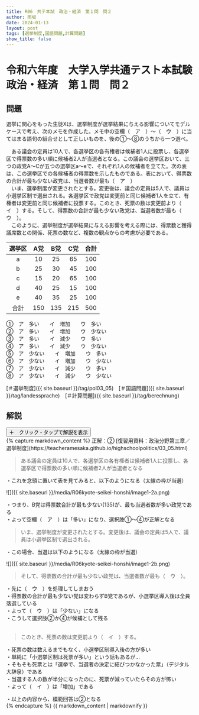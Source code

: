 ```yaml
---
title: R06　共テ本試　政治・経済　第１問　問２
author: 雨坂
date: 2024-01-13
layout: post
tags: [選挙制度,国語問題,計算問題]
show_title: false
---
```

  
# 令和六年度　大学入学共通テスト本試験　政治・経済　第１問　問２  

## 問題  
選挙に関心をもった生徒Xは、選挙制度が選挙結果に与える影響についてモデルケースで考え、次のメモを作成した。メモ中の空欄（　ア　）〜（　ウ　）に当てはまる語句の組合せとして正しいものを、後の①〜⑧のうちから一つ選べ。  
  
　ある議会の定員は10人で、各選挙区の各有権者は候補者1人に投票し、各選挙区で得票数の多い順に候補者2人が当選者となる。この議会の選挙区おいて、三つの政党A〜Cが五つの選挙区a〜eで、それぞれ1人の候補者を立てた。次の表は、この選挙区での各候補者の得票数を示したものである。表において、得票数の合計が最も少ない政党は、当選者数が最も（　ア　）  
　いま、選挙制度が変更されたとする。変更後は、議会の定員は5人で、議員は小選挙区制で選出される。各選挙区で政党は変更前と同じ候補者1人を立て、有権者は変更前と同じ候補者に投票する。このとき、死票の数は変更前より（　イ　）する。そして、得票数の合計が最も少ない政党は、当選者数が最も（　ウ　）。  
　このように、選挙制度が選挙結果に与える影響を考える際には、得票数と獲得議席数との関係、死票の数など、複数の観点からの考慮が必要である。  
  

|選挙区|A党|B党|C党|合計|  
|:---:|:---:|:---:|:---:|:---:|  
|a     |10 |25 |65 |100 |  
|b     |25 |30 |45 |100 |  
|c     |15 |20 |65 |100 |  
|d     |40 |25 |15 |100 |  
|e     |40 |35 |25 |100 |  
|合計  |150|135|215|500 |  
  
  
①　ア　多い　　イ　増加　　ウ　多い  
②　ア　多い　　イ　増加　　ウ　少ない  
③　ア　多い　　イ　減少　　ウ　多い  
④　ア　多い　　イ　減少　　ウ　少ない  
⑤　ア　少ない　　イ　増加　　ウ　多い  
⑥　ア　少ない　　イ　増加　　ウ　少ない  
⑦　ア　少ない　　イ　減少　　ウ　多い  
⑧　ア　少ない　　イ　減少　　ウ　少ない  
  
[＃選挙制度]({{ site.baseurl }}/tag/pol03_05)　[＃国語問題]({{ site.baseurl }}/tag/landessprache)　[＃計算問題]({{ site.baseurl }}/tag/berechnung)  
  
## 解説  
<div class="collapsible">
  <button class="collapsible-button">＋　クリック・タップで解説を表示</button>
  <div class="collapsible-content">
    {% capture markdown_content %}
正解：②  
[復習用資料：政治分野第三章／選挙制度](https://teacheramesaka.github.io/highschoolpolitics/03_05.html)  

>ある議会の定員は10人で、各選挙区の各有権者は候補者1人に投票し、各選挙区で得票数の多い順に候補者2人が当選者となる  
  
・これを念頭に置いて表を見てみると、以下のようになる（太線の枠が当選）  
  
![]({{ site.baseurl }}/media/R06kyote-seikei-honshi/image1-2a.png)  
  
・つまり、B党は得票数合計が最も少ない(135)が、最も当選者数が多い政党である  
・よって空欄（　ア　）は「多い」になり、選択肢①～④が正解となる  
  
>いま、選挙制度が変更されたとする。変更後は、議会の定員は5人で、議員は小選挙区制で選出される。  
  
・この場合、当選は以下のようになる（太線の枠が当選）  
  
![]({{ site.baseurl }}/media/R06kyote-seikei-honshi/image1-2b.png)  
  
>そして、得票数の合計が最も少ない政党は、当選者数が最も（　ウ　）。  
  
・先に（　ウ　）を処理してしまおう  
・得票数の合計が最も少ない党は変わらずB党であるが、小選挙区導入後は全員落選している  
・よって（　ウ　）は「少ない」になる  
・こうして選択肢②か④が候補として残る  
   
>このとき、死票の数は変更前より（　イ　）する。  
  
・死票の数は数えるまでもなく、小選挙区制導入後の方が多い  
・単純に「小選挙区制は死票が多い」という話もあるが…  
・そもそも死票とは「選挙で、当選者の決定に結びつかなかった票」（デジタル大辞泉）である  
・当選する人の数が半分になったのに、死票が減っていたらその方が怖い  
・よって（　イ　）は「増加」である  
  
・以上の内容から、模範回答は②となる  
    {% endcapture %}
    {{ markdown_content | markdownify }}
  </div>
</div>
